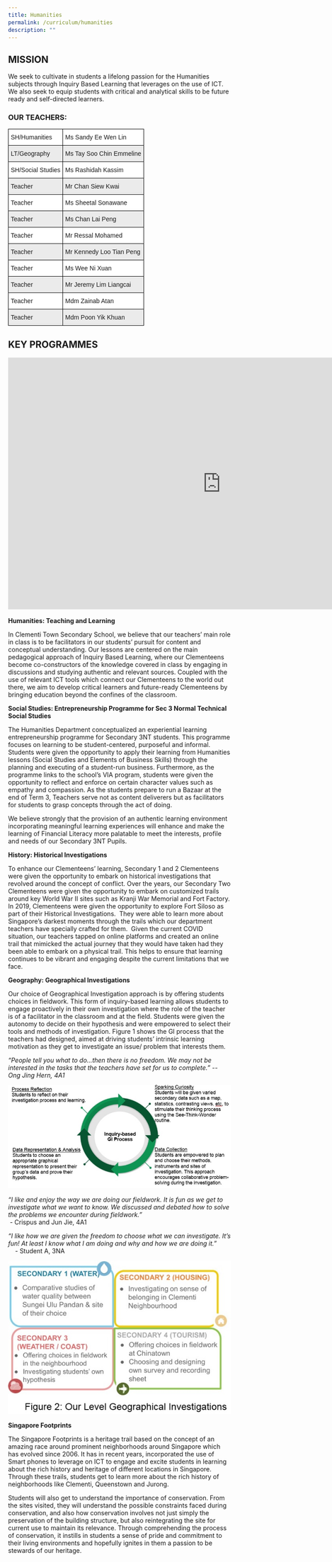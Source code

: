 ```yaml
---
title: Humanities
permalink: /curriculum/humanities
description: ""
---
```

MISSION
-------

  
We seek to cultivate in students a lifelong passion for the Humanities subjects through Inquiry Based Learning that leverages on the use of ICT. We also seek to equip students with critical and analytical skills to be future ready and self-directed learners.&nbsp;  

### OUR TEACHERS:

<style type="text/css">
.tg  {border-collapse:collapse;border-spacing:0;}
.tg td{border-color:black;border-style:solid;border-width:1px;font-family:Arial, sans-serif;font-size:14px;
  overflow:hidden;padding:10px 5px;word-break:normal;}
.tg th{border-color:black;border-style:solid;border-width:1px;font-family:Arial, sans-serif;font-size:14px;
  font-weight:normal;overflow:hidden;padding:10px 5px;word-break:normal;}
.tg .tg-3icd{background-color:#EBEBEB;text-align:left;vertical-align:top}
.tg .tg-ktyi{background-color:#FFF;text-align:left;vertical-align:top}
</style>
<table class="tg">
<thead>
  <tr>
    <th class="tg-ktyi"><span style="background-color:transparent">SH/Humanities</span></th>
    <th class="tg-ktyi"><span style="background-color:transparent">Ms Sandy Ee Wen Lin</span></th>
  </tr>
</thead>
<tbody>
  <tr>
    <td class="tg-3icd"><span style="background-color:transparent">LT/Geography</span></td>
    <td class="tg-3icd"><span style="background-color:transparent">Ms Tay Soo Chin Emmeline</span></td>
  </tr>
  <tr>
    <td class="tg-ktyi"><span style="background-color:transparent">SH/Social Studies</span></td>
    <td class="tg-ktyi"><span style="background-color:transparent">Ms Rashidah Kassim</span></td>
  </tr>
  <tr>
    <td class="tg-3icd"><span style="background-color:transparent">Teacher</span></td>
    <td class="tg-3icd"><span style="background-color:transparent">Mr Chan Siew Kwai</span></td>
  </tr>
  <tr>
    <td class="tg-ktyi"><span style="background-color:transparent">Teacher</span></td>
    <td class="tg-ktyi"><span style="background-color:transparent">Ms Sheetal Sonawane</span></td>
  </tr>
  <tr>
    <td class="tg-3icd"><span style="background-color:transparent">Teacher </span></td>
    <td class="tg-3icd"><span style="background-color:transparent">Ms Chan Lai Peng</span></td>
  </tr>
  <tr>
    <td class="tg-ktyi"><span style="background-color:transparent">Teacher</span></td>
    <td class="tg-ktyi"><span style="background-color:transparent">Mr Ressal Mohamed</span></td>
  </tr>
  <tr>
    <td class="tg-3icd"><span style="background-color:transparent">Teacher</span></td>
    <td class="tg-3icd"><span style="background-color:transparent">Mr Kennedy Loo Tian Peng</span></td>
  </tr>
  <tr>
    <td class="tg-ktyi"><span style="background-color:transparent">Teacher </span></td>
    <td class="tg-ktyi"><span style="background-color:transparent">Ms Wee Ni Xuan</span></td>
  </tr>
  <tr>
    <td class="tg-3icd"><span style="background-color:transparent">Teacher</span></td>
    <td class="tg-3icd"><span style="background-color:transparent">Mr Jeremy Lim Liangcai</span></td>
  </tr>
  <tr>
    <td class="tg-ktyi"><span style="background-color:transparent">Teacher</span></td>
    <td class="tg-ktyi"><span style="background-color:transparent">Mdm Zainab Atan</span></td>
  </tr>
  <tr>
    <td class="tg-3icd"><span style="background-color:transparent">Teacher</span></td>
    <td class="tg-3icd"><span style="background-color:transparent">Mdm Poon Yik Khuan</span></td>
  </tr>
</tbody>
</table>

KEY PROGRAMMES
--------------

<iframe allowfullscreen="true" height="569" width="960" frameborder="0" src="https://docs.google.com/presentation/d/e/2PACX-1vQMSab0IeLSt0-az8h0ltBJGsffiOLZk8C6hcbhBOGimpnqKr8b7XgVXSRLB380MjmzYiBl6XQ4jsK4/embed?start=true&amp;loop=true&amp;delayms=10000"></iframe>

**Humanities: Teaching and Learning**&nbsp;

In Clementi Town Secondary School, we believe that our teachers’ main role in class is to be facilitators in our students’ pursuit for content and conceptual understanding. Our lessons are centered on the main pedagogical approach of Inquiry Based Learning, where our Clementeens become co-constructors of the knowledge covered in class by engaging in discussions and studying authentic and relevant sources. Coupled with the use of relevant ICT tools which connect our Clementeens to the world out there, we aim to develop critical learners and future-ready Clementeens by bringing education beyond the confines of the classroom.

  

**Social Studies: Entrepreneurship Programme for Sec 3 Normal Technical Social Studies**&nbsp;

The Humanities Department conceptualized an experiential learning entrepreneurship programme for Secondary 3NT students. This programme focuses on learning to be student-centered, purposeful and informal. Students were given the opportunity to apply their learning from Humanities lessons (Social Studies and Elements of Business Skills) through the planning and executing of a student-run business. Furthermore, as the programme links to the school’s VIA program, students were given the opportunity to reflect and enforce on certain character values such as empathy and compassion. As the students prepare to run a Bazaar at the end of Term 3, Teachers serve not as content deliverers but as facilitators for students to grasp concepts through the act of doing.  
  
We believe strongly that the provision of an authentic learning environment incorporating meaningful learning experiences will enhance and make the learning of Financial Literacy more palatable to meet the interests, profile and needs of our Secondary 3NT Pupils.  
  

**History: Historical Investigations**  

To enhance our Clementeens’ learning, Secondary 1 and 2 Clementeens were given the opportunity to embark on historical investigations that revolved around the concept of conflict. Over the years, our Secondary Two Clementeens were given the opportunity to embark on customized trails around key World War II sites such as Kranji War Memorial and Fort Factory. In 2019, Clementeens were given the opportunity to explore Fort Siloso as part of their Historical Investigations.&nbsp; They were able to learn more about Singapore’s darkest moments through the trails which our department teachers have specially crafted for them.&nbsp; Given the current COVID situation, our teachers tapped on online platforms and created an online trail that mimicked the actual journey that they would have taken had they been able to embark on a physical trail. This helps to ensure that learning continues to be vibrant and engaging despite the current limitations that we face.&nbsp;  

  

**Geography: Geographical Investigations**

Our choice of Geographical Investigation approach is by offering students choices in fieldwork. This form of inquiry-based learning allows students to engage proactively in their own investigation where the role of the teacher is of a facilitator in the classroom and at the field. Students were given the autonomy to decide on their hypothesis and were empowered to select their tools and methods of investigation. Figure 1 shows the GI process that the teachers had designed, aimed at driving students’ intrinsic learning motivation as they get to investigate an issue/ problem that interests them.


_“People tell you what to do…then there is no freedom. We may not be interested in the tasks that the teachers have set for us to complete.” -- Ong Jing Hern, 4A1_

![Geography](/images/Geography.jpeg)

_“I like and enjoy the way we are doing our fieldwork. It is fun as we get to investigate what we want to know. We discussed and debated how to solve the problems we encounter during fieldwork.”_ <br>
 - Crispus and Jun Jie, 4A1 

_“I like how we are given the freedom to choose what we can investigate. It’s fun! At least I know what I am doing and why and how we are doing it.”_ <br>
    - Student A, 3NA

![Geography](/images/Geography02.jpeg) <br>

**Singapore Footprints**

The Singapore Footprints is a heritage trail based on the concept of an amazing race around prominent neighborhoods around Singapore which has evolved since 2006. It has in recent years, incorporated the use of Smart phones to leverage on ICT to engage and excite students in learning about the rich history and heritage of different locations in Singapore. Through these trails, students get to learn more about the rich history of neighborhoods like Clementi, Queenstown and Jurong.  
  
Students will also get to understand the importance of conservation. From the sites visited, they will understand the possible constraints faced during conservation, and also how conservation involves not just simply the preservation of the building structure, but also reintegrating the site for current use to maintain its relevance. Through comprehending the process of conservation, it instills in students a sense of pride and commitment to their living environments and hopefully ignites in them a passion to be stewards of our heritage.